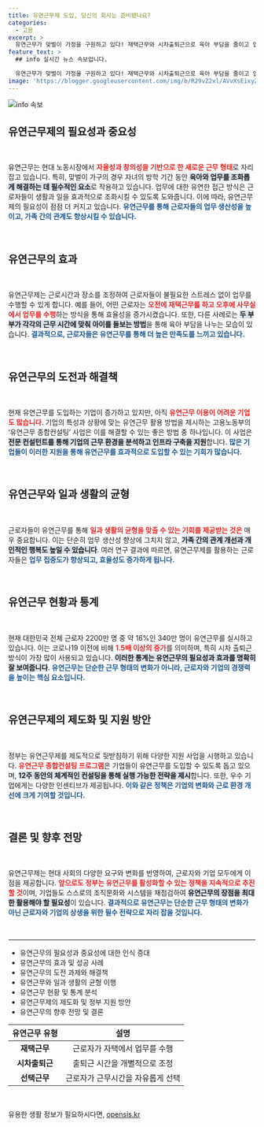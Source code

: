 ```yaml
---
title: 유연근무제 도입, 당신의 회사는 준비됐나요?
categories:
  - 고용
excerpt: >
  유연근무가 맞벌이 가정을 구원하고 있다! 재택근무와 시차출퇴근으로 육아 부담을 줄이고 업무 효율성을 높이는 사례가 늘고 있다. 고용부는 맞춤형 컨설팅으로 기업의 유연근무 도입을 적극 지원하며, 일과 생활의 균형을 맞추는 새로운 근무 문화가 정착 중이다.
feature_text: >
  ## info 실시간 뉴스 속보입니다.

  유연근무가 맞벌이 가정을 구원하고 있다! 재택근무와 시차출퇴근으로 육아 부담을 줄이고 업무 효율성을 높이는 사례가 늘고 있다. 고용부는 맞춤형 컨설팅으로 기업의 유연근무 도입을 적극 지원하며, 일과 생활의 균형을 맞추는 새로운 근무 문화가 정착 중이다.
image: 'https://blogger.googleusercontent.com/img/b/R29vZ2xl/AVvXsEixyZcFfHzMRdzZMjFBmAUKJYCLCGyLL1o632UiGVXcaFdKo_bkvkuCioo0uUKlGfBVcT3P84aROyZIXSBEx3Aw5nCQ3pTgDom1WDC4m8eifvWiAmWEEVb4x6G_l8C0QH225ldMjyaFvpxGEBGNO37VmDTDMHGhJPq73UglMfDca1-0aw/s1600/blogspot.png'
---
```


<p><img src="https://blogger.googleusercontent.com/img/b/R29vZ2xl/AVvXsEixyZcFfHzMRdzZMjFBmAUKJYCLCGyLL1o632UiGVXcaFdKo_bkvkuCioo0uUKlGfBVcT3P84aROyZIXSBEx3Aw5nCQ3pTgDom1WDC4m8eifvWiAmWEEVb4x6G_l8C0QH225ldMjyaFvpxGEBGNO37VmDTDMHGhJPq73UglMfDca1-0aw/s1600/blogspot.png" alt="info 속보" /></p>

<h2 data-ke-size="size26">유연근무제의 필요성과 중요성</h2>

<p data-ke-size="size16">&nbsp;</p>

<p>유연근무는 현대 노동시장에서 <b><span style="color: #ee2323;">자율성과 창의성을 기반으로 한 새로운 근무 형태</span></b>로 자리잡고 있습니다. 특히, 맞벌이 가구의 경우 자녀의 방학 기간 동안 <b><span style="background-color: #21538527;">육아와 업무를 조화롭게 해결하는 데 필수적인 요소</span></b>로 작용하고 있습니다. 업무에 대한 유연한 접근 방식은 근로자들이 생활과 일을 효과적으로 조화시킬 수 있도록 도와줍니다. 이에 따라, 유연근무제의 필요성이 점점 더 커지고 있습니다. <b><span style="color: #1a5490;">유연근무를 통해 근로자들의 업무 생산성을 높이고, 가족 간의 관계도 향상시킬 수 있습니다.</span></b></p>

<p data-ke-size="size16">&nbsp;</p>

<h2 data-ke-size="size26">유연근무의 효과</h2>

<p data-ke-size="size16">&nbsp;</p>

<p>유연근무제는 근로시간과 장소를 조정하여 근로자들이 불필요한 스트레스 없이 업무를 수행할 수 있게 합니다. 예를 들어, 어떤 근로자는 <b><span style="color: #ee2323;">오전에 재택근무를 하고 오후에 사무실에서 업무를 수행</span></b>하는 방식을 통해 효율성을 증가시켰습니다. 또한, 다른 사례로는 <b><span style="background-color: #21538527;">두 부부가 각각의 근무 시간에 맞춰 아이를 돌보는 방법</span></b>을 통해 육아 부담을 나누는 모습이 있습니다. <b><span style="color: #1a5490;">결과적으로, 근로자들은 유연근무를 통해 더 높은 만족도를 느끼고 있습니다.</span></b></p>

<p data-ke-size="size16">&nbsp;</p>

<h2 data-ke-size="size26">유연근무의 도전과 해결책</h2>

<p data-ke-size="size16">&nbsp;</p>

<p>현재 유연근무를 도입하는 기업이 증가하고 있지만, 아직 <b><span style="color: #ee2323;">유연근무 이용이 어려운 기업도 많습니다</span></b>. 기업의 특성과 상황에 맞는 유연근무 활용 방법을 제시하는 고용노동부의 ‘유연근무 종합컨설팅’ 사업은 이를 해결할 수 있는 좋은 방법 중 하나입니다. 이 사업은 <b><span style="background-color: #21538527;">전문 컨설턴트를 통해 기업의 근무 환경을 분석하고 인프라 구축을 지원</span></b>합니다. <b><span style="color: #1a5490;">많은 기업들이 이러한 지원을 통해 유연근무를 효과적으로 도입할 수 있는 기회가 많습니다.</span></b></p>

<p data-ke-size="size16">&nbsp;</p>

<h2 data-ke-size="size26">유연근무와 일과 생활의 균형</h2>

<p data-ke-size="size16">&nbsp;</p>

<p>근로자들이 유연근무를 통해 <b><span style="color: #ee2323;">일과 생활의 균형을 맞출 수 있는 기회를 제공받는 것은</span></b> 매우 중요합니다. 이는 단순히 업무 생산성 향상에 그치지 않고, <b><span style="background-color: #21538527;">가족 간의 관계 개선과 개인적인 행복도 높일 수 있습니다</span></b>. 여러 연구 결과에 따르면, 유연근무제를 활용하는 근로자들은 <b><span style="color: #1a5490;">업무 집중도가 향상되고, 효율성도 증가하게 됩니다.</span></b></p>

<p data-ke-size="size16">&nbsp;</p>

<h2 data-ke-size="size26">유연근무 현황과 통계</h2>

<p data-ke-size="size16">&nbsp;</p>

<p>현재 대한민국 전체 근로자 2200만 명 중 약 16%인 340만 명이 유연근무를 실시하고 있습니다. 이는 코로나19 이전에 비해 <b><span style="color: #ee2323;">1.5배 이상의 증가</span></b>를 의미하며, 특히 시차 출퇴근 방식이 가장 많이 사용되고 있습니다. <b><span style="background-color: #21538527;">이러한 통계는 유연근무의 필요성과 효과를 명확히 잘 보여줍니다</span></b>. <b><span style="color: #1a5490;">유연근무는 단순한 근무 형태의 변화가 아니라, 근로자와 기업의 경쟁력을 높이는 핵심 요소입니다.</span></b></p>

<p data-ke-size="size16">&nbsp;</p>

<h2 data-ke-size="size26">유연근무제의 제도화 및 지원 방안</h2>

<p data-ke-size="size16">&nbsp;</p>

<p>정부는 유연근무제를 제도적으로 뒷받침하기 위해 다양한 지원 사업을 시행하고 있습니다. <b><span style="color: #ee2323;">유연근무 종합컨설팅 프로그램</span></b>은 기업들이 유연근무를 도입할 수 있도록 돕고 있으며, <b><span style="background-color: #21538527;">12주 동안의 체계적인 컨설팅을 통해 실행 가능한 전략을 제시</span></b>합니다. 또한, 우수 기업에게는 다양한 인센티브가 제공됩니다. <b><span style="color: #1a5490;">이와 같은 정책은 기업의 변화와 근로 환경 개선에 크게 기여할 것입니다.</span></b></p>

<p data-ke-size="size16">&nbsp;</p>

<h2 data-ke-size="size26">결론 및 향후 전망</h2>

<p data-ke-size="size16">&nbsp;</p>

<p>유연근무제는 현대 사회의 다양한 요구와 변화를 반영하여, 근로자와 기업 모두에게 이점을 제공합니다. <b><span style="color: #ee2323;">앞으로도 정부는 유연근무를 활성화할 수 있는 정책을 지속적으로 추진할 것</span></b>이며, 기업들도 스스로의 조직문화와 시스템을 재점검하여 <b><span style="background-color: #21538527;">유연근무의 장점을 최대한 활용해야 할 필요성</span></b>이 있습니다. <b><span style="color: #1a5490;">결과적으로 유연근무는 단순한 근무 형태의 변화가 아닌 근로자와 기업의 상생을 위한 필수 전략으로 자리 잡을 것입니다.</span></b> </p>

<p data-ke-size="size16">&nbsp;</p>

<hr style="border: 1px solid #e6e6e6;"/>

<ul>
    <li>유연근무의 필요성과 중요성에 대한 인식 증대</li>
    <li>유연근무의 효과 및 성공 사례</li>
    <li>유연근무의 도전 과제와 해결책</li>
    <li>유연근무와 일과 생활의 균형 이행</li>
    <li>유연근무 현황 및 통계 분석</li>
    <li>유연근무제의 제도화 및 정부 지원 방안</li>
    <li>유연근무의 향후 전망 및 결론</li>
</ul> 

<table>
    <thead>
        <tr>
            <th style="text-align: center;">유연근무 유형</th>
            <th style="text-align: center;">설명</th>
        </tr>
    </thead>
    <tbody>
        <tr>
            <td style="text-align: center; height: 17px;"><b>재택근무</b></td>
            <td style="text-align: center; height: 17px;">근로자가 자택에서 업무를 수행</td>
        </tr>
        <tr>
            <td style="text-align: center; height: 17px;"><b>시차출퇴근</b></td>
            <td style="text-align: center; height: 17px;">출퇴근 시간을 개별적으로 조정</td>
        </tr>
        <tr>
            <td style="text-align: center; height: 17px;"><b>선택근무</b></td>
            <td style="text-align: center; height: 17px;">근로자가 근무시간을 자유롭게 선택</td>
        </tr>
    </tbody>
</table> 

<p data-ke-size="size16">&nbsp;</p>
유용한 생활 정보가 필요하시다면, <a href="https://opensis.kr" rel="dofollow">opensis.kr</a>


